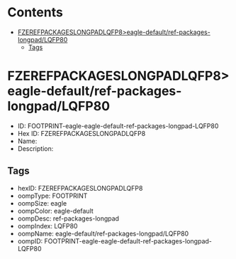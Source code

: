 



Contents
========

* [FZEREFPACKAGESLONGPADLQFP8>eagle-default/ref-packages-longpad/LQFP80](#fzerefpackageslongpadlqfp8eagle-defaultref-packages-longpadlqfp80)
	* [Tags](#tags)

# FZEREFPACKAGESLONGPADLQFP8>eagle-default/ref-packages-longpad/LQFP80

- ID: FOOTPRINT-eagle-eagle-default-ref-packages-longpad-LQFP80
- Hex ID: FZEREFPACKAGESLONGPADLQFP8
- Name: 
- Description: 

## Tags

- hexID: FZEREFPACKAGESLONGPADLQFP8
- oompType: FOOTPRINT
- oompSize: eagle
- oompColor: eagle-default
- oompDesc: ref-packages-longpad
- oompIndex: LQFP80
- oompName: eagle-default/ref-packages-longpad/LQFP80
- oompID: FOOTPRINT-eagle-eagle-default-ref-packages-longpad-LQFP80
